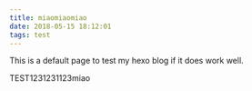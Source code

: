 ```yaml
---
title: miaomiaomiao
date: 2018-05-15 18:12:01
tags: test
---
```


This is a default page to test my hexo blog if it does work well.

TEST1231231123miao